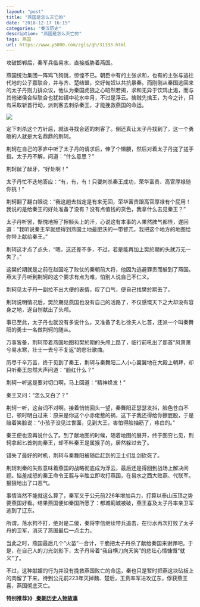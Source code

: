 ```yaml
---
layout: "post"
title: "燕国是怎么灭亡的"
date: "2018-12-17 16:15"
categories: "秦汉历史"
description: "燕国是怎么灭亡的"
tags: 燕国
url: https://www.y5000.com/zgls/qh/31333.html
---
```






攻破邯郸后，秦军兵临易水，直接威胁着燕国。

燕国统治集团一阵鸡飞狗跳，惊惶不已。朝臣中有的主张求和，也有的主张与逃往代地的公子嘉联合，并与齐、楚结盟，交好匈奴以共抗暴秦。而刚刚从秦国逃回来的太子丹则力排众议，他认为秦国虎狼之心昭然若揭，求和无异于饮鸩止渴，而与其他诸侯合纵联合也犹如镜中花水中月，不过是浮云。擒贼先擒王，为今之计，只有采取斩首行动，派刺客去刺杀秦王，才能挽救燕国的命运。

![](https://img.y5000.com/uploads/allimg/180709/8-1PF9155HNa.jpg)

定下刺杀这个方针后，就该寻找合适的刺客了。倒还真让太子丹找到了，这一个勇敢的人就是大名鼎鼎的荆轲。

荆轲在自己的茅庐中听了太子丹的请求后，伸了个懒腰，然后对着太子丹搓了搓手指。太子丹不解，问道：“什么意思？”

荆轲龇了龇牙，“好处啊！”

太子丹忙不迭地答应：“有，有，有！只要刺杀秦王成功，荣华富贵、高官厚禄随你挑！”

荆轲翻了翻白眼说：“我这趟去指定是有来无回，荣华富贵跟高官厚禄有个屁用！我说的是给秦王的好处准备了没有？没有点值钱的货色，我拿什么去见秦王？”

太子丹听罢，惭愧地擦了擦额头上的汗，心说这有本事的人果然脾气都怪，遂回道：“我听说秦王早就想得到燕国土地最肥沃的一带督亢，我把这个地方的地图给你带上献给秦王。”

荆轲这才点了点头，“嗯，这还差不多，不过，若是能再加上樊於期的头就万无一失了。”

这樊於期就是之前在赵国吃了败仗的秦朝前大将，他因为逃避罪责而躲到了燕国。燕太子丹听到荆轲的这个要求有点为难，怕别人说自己不仁义。

荆轲见太子丹一副拉不出大便的表情，叹了口气，便自己找樊於期去了。

荆轲说明情况后，樊於期见燕国也没有自己的活路了，不仅感慨天下之大却没有容身之地，遂自刎献出了头颅。

事已至此，太子丹也就没有多说什么，又准备了名匕徐夫人匕首，还派一个叫秦舞阳的勇士一名做荆轲的随从。

万事皆备，荆轲带着燕国地图和樊於期的头颅上路了，临行前吼出了那首“风萧萧兮易水寒，壮士一去兮不复返”的悲壮歌曲。

历尽千辛万苦，终于见到了秦王，荆轲与秦舞阳二人小心翼翼地在大殿上朝拜，却只听秦王忽然大声问道：“脸红什么？”

荆轲一听这是要对切口啊，马上回道：“精神焕发！”

秦王又问：“怎么又白了？”

荆轲一听，这台词不对啊。接着悄悄回头一望，秦舞阳正瑟瑟发抖，脸色苍白不已，顿时明白过来：原来是你这个小赤佬惹的祸，这下子我还得给你擦屁股，于是赔着笑脸说：“小孩子没见过世面，见到大王，害怕得脸抽筋了，疼白的。”

秦王便也没再说什么了。到了献地图的时候，随着地图的展开，终于图穷匕见，荆轲拿起匕首刺向秦王，却不料秦王是属猴子的，居然躲过去了。

错失了最好的时机，荆轲与秦舞阳被随后赶到的卫士们乱剑砍死了。

荆轲刺秦的失败意味着燕国的战略彻底成为浮云，最后还是得回到战场上解决问题。恼羞成怒的秦王命令王翦与辛胜立即攻打燕国，在易水之西大败燕、代联军。狠狠地出了口恶气。

事情当然不能就这么算了，秦军又于公元前226年增加兵力，打算以泰山压顶之势要燕国好看。结果燕国便如秦国所愿了：都城蓟城被破，燕王喜及太子丹率亲卫军逃到了辽东。

所谓，落水狗不打，绝对是二傻，秦将李信继续带兵追击，在衍水再次打败了太子丹的卫军，消灭了燕国最后一点主力。

当此之时，燕国最后几个“火苗”一合计，干脆把太子丹杀了献给秦国来谢罪吧。于是，在自己人的刀光剑影下，太子丹带着“我自横刀向天笑”的悲壮心情慷慨“就义”了。

不过，这种献媚的行为并没有挽救燕国败亡的命运，秦也只是暂时把燕这块砧板上的肉留了下来，待到公元前223年灭掉魏、楚后，王贲率军进攻辽东，俘获燕王喜，燕国彻底灭亡。

**特别推荐》》[ 秦朝历史人物故事](https://www.y5000.com/zgls/qh/31428.html)**
